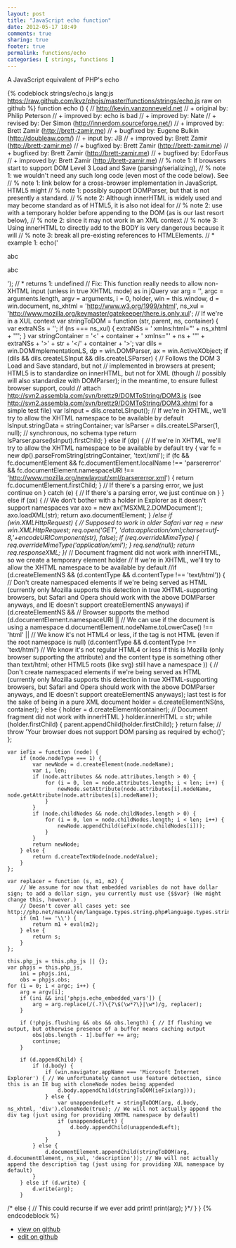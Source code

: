 ```yaml
---
layout: post
title: "JavaScript echo function"
date: 2012-05-17 18:49
comments: true
sharing: true
footer: true
permalink: functions/echo
categories: [ strings, functions ]
---
```

A JavaScript equivalent of PHP's echo
<!-- more -->
{% codeblock strings/echo.js lang:js https://raw.github.com/kvz/phpjs/master/functions/strings/echo.js raw on github %}
function echo () {
    // http://kevin.vanzonneveld.net
    // +   original by: Philip Peterson
    // +   improved by: echo is bad
    // +   improved by: Nate
    // +    revised by: Der Simon (http://innerdom.sourceforge.net/)
    // +   improved by: Brett Zamir (http://brett-zamir.me)
    // +   bugfixed by: Eugene Bulkin (http://doubleaw.com/)
    // +   input by: JB
    // +   improved by: Brett Zamir (http://brett-zamir.me)
    // +   bugfixed by: Brett Zamir (http://brett-zamir.me)
    // +   bugfixed by: Brett Zamir (http://brett-zamir.me)
    // +   bugfixed by: EdorFaus
    // +   improved by: Brett Zamir (http://brett-zamir.me)
    // %        note 1: If browsers start to support DOM Level 3 Load and Save (parsing/serializing),
    // %        note 1: we wouldn't need any such long code (even most of the code below). See
    // %        note 1: link below for a cross-browser implementation in JavaScript. HTML5 might
    // %        note 1: possibly support DOMParser, but that is not presently a standard.
    // %        note 2: Although innerHTML is widely used and may become standard as of HTML5, it is also not ideal for
    // %        note 2: use with a temporary holder before appending to the DOM (as is our last resort below),
    // %        note 2: since it may not work in an XML context
    // %        note 3: Using innerHTML to directly add to the BODY is very dangerous because it will
    // %        note 3: break all pre-existing references to HTMLElements.
    // *     example 1: echo('<div><p>abc</p><p>abc</p></div>');
    // *     returns 1: undefined
    // Fix: This function really needs to allow non-XHTML input (unless in true XHTML mode) as in jQuery
    var arg = '',
        argc = arguments.length,
        argv = arguments,
        i = 0,
        holder, win = this.window,
        d = win.document,
        ns_xhtml = 'http://www.w3.org/1999/xhtml',
        ns_xul = 'http://www.mozilla.org/keymaster/gatekeeper/there.is.only.xul'; // If we're in a XUL context
    var stringToDOM = function (str, parent, ns, container) {
        var extraNSs = '';
        if (ns === ns_xul) {
            extraNSs = ' xmlns:html="' + ns_xhtml + '"';
        }
        var stringContainer = '<' + container + ' xmlns="' + ns + '"' + extraNSs + '>' + str + '</' + container + '>';
        var dils = win.DOMImplementationLS,
            dp = win.DOMParser,
            ax = win.ActiveXObject;
        if (dils && dils.createLSInput && dils.createLSParser) {
            // Follows the DOM 3 Load and Save standard, but not
            // implemented in browsers at present; HTML5 is to standardize on innerHTML, but not for XML (though
            // possibly will also standardize with DOMParser); in the meantime, to ensure fullest browser support, could
            // attach http://svn2.assembla.com/svn/brettz9/DOMToString/DOM3.js (see http://svn2.assembla.com/svn/brettz9/DOMToString/DOM3.xhtml for a simple test file)
            var lsInput = dils.createLSInput();
            // If we're in XHTML, we'll try to allow the XHTML namespace to be available by default
            lsInput.stringData = stringContainer;
            var lsParser = dils.createLSParser(1, null); // synchronous, no schema type
            return lsParser.parse(lsInput).firstChild;
        } else if (dp) {
            // If we're in XHTML, we'll try to allow the XHTML namespace to be available by default
            try {
                var fc = new dp().parseFromString(stringContainer, 'text/xml');
                if (fc && fc.documentElement && fc.documentElement.localName !== 'parsererror' && fc.documentElement.namespaceURI !== 'http://www.mozilla.org/newlayout/xml/parsererror.xml') {
                    return fc.documentElement.firstChild;
                }
                // If there's a parsing error, we just continue on
            } catch (e) {
                // If there's a parsing error, we just continue on
            }
        } else if (ax) { // We don't bother with a holder in Explorer as it doesn't support namespaces
            var axo = new ax('MSXML2.DOMDocument');
            axo.loadXML(str);
            return axo.documentElement;
        }
/*else if (win.XMLHttpRequest) { // Supposed to work in older Safari
            var req = new win.XMLHttpRequest;
            req.open('GET', 'data:application/xml;charset=utf-8,'+encodeURIComponent(str), false);
            if (req.overrideMimeType) {
                req.overrideMimeType('application/xml');
            }
            req.send(null);
            return req.responseXML;
        }*/
        // Document fragment did not work with innerHTML, so we create a temporary element holder
        // If we're in XHTML, we'll try to allow the XHTML namespace to be available by default
        //if (d.createElementNS && (d.contentType && d.contentType !== 'text/html')) { // Don't create namespaced elements if we're being served as HTML (currently only Mozilla supports this detection in true XHTML-supporting browsers, but Safari and Opera should work with the above DOMParser anyways, and IE doesn't support createElementNS anyways)
        if (d.createElementNS && // Browser supports the method
        (d.documentElement.namespaceURI || // We can use if the document is using a namespace
        d.documentElement.nodeName.toLowerCase() !== 'html' || // We know it's not HTML4 or less, if the tag is not HTML (even if the root namespace is null)
        (d.contentType && d.contentType !== 'text/html') // We know it's not regular HTML4 or less if this is Mozilla (only browser supporting the attribute) and the content type is something other than text/html; other HTML5 roots (like svg) still have a namespace
        )) { // Don't create namespaced elements if we're being served as HTML (currently only Mozilla supports this detection in true XHTML-supporting browsers, but Safari and Opera should work with the above DOMParser anyways, and IE doesn't support createElementNS anyways); last test is for the sake of being in a pure XML document
            holder = d.createElementNS(ns, container);
        } else {
            holder = d.createElement(container); // Document fragment did not work with innerHTML
        }
        holder.innerHTML = str;
        while (holder.firstChild) {
            parent.appendChild(holder.firstChild);
        }
        return false;
        // throw 'Your browser does not support DOM parsing as required by echo()';
    };


    var ieFix = function (node) {
        if (node.nodeType === 1) {
            var newNode = d.createElement(node.nodeName);
            var i, len;
            if (node.attributes && node.attributes.length > 0) {
                for (i = 0, len = node.attributes.length; i < len; i++) {
                    newNode.setAttribute(node.attributes[i].nodeName, node.getAttribute(node.attributes[i].nodeName));
                }
            }
            if (node.childNodes && node.childNodes.length > 0) {
                for (i = 0, len = node.childNodes.length; i < len; i++) {
                    newNode.appendChild(ieFix(node.childNodes[i]));
                }
            }
            return newNode;
        } else {
            return d.createTextNode(node.nodeValue);
        }
    };

    var replacer = function (s, m1, m2) {
        // We assume for now that embedded variables do not have dollar sign; to add a dollar sign, you currently must use {$$var} (We might change this, however.)
        // Doesn't cover all cases yet: see http://php.net/manual/en/language.types.string.php#language.types.string.syntax.double
        if (m1 !== '\\') {
            return m1 + eval(m2);
        } else {
            return s;
        }
    };

    this.php_js = this.php_js || {};
    var phpjs = this.php_js,
        ini = phpjs.ini,
        obs = phpjs.obs;
    for (i = 0; i < argc; i++) {
        arg = argv[i];
        if (ini && ini['phpjs.echo_embedded_vars']) {
            arg = arg.replace(/(.?)\{?\$(\w*?\}|\w*)/g, replacer);
        }

        if (!phpjs.flushing && obs && obs.length) { // If flushing we output, but otherwise presence of a buffer means caching output
            obs[obs.length - 1].buffer += arg;
            continue;
        }

        if (d.appendChild) {
            if (d.body) {
                if (win.navigator.appName === 'Microsoft Internet Explorer') { // We unfortunately cannot use feature detection, since this is an IE bug with cloneNode nodes being appended
                    d.body.appendChild(stringToDOM(ieFix(arg)));
                } else {
                    var unappendedLeft = stringToDOM(arg, d.body, ns_xhtml, 'div').cloneNode(true); // We will not actually append the div tag (just using for providing XHTML namespace by default)
                    if (unappendedLeft) {
                        d.body.appendChild(unappendedLeft);
                    }
                }
            } else {
                d.documentElement.appendChild(stringToDOM(arg, d.documentElement, ns_xul, 'description')); // We will not actually append the description tag (just using for providing XUL namespace by default)
            }
        } else if (d.write) {
            d.write(arg);
        }
/* else { // This could recurse if we ever add print!
            print(arg);
        }*/
    }
}
{% endcodeblock %}
<ul>
 <li><a href="https://github.com/kvz/phpjs/blob/master/functions/strings/echo.js">view on github</a></li>
 <li><a href="https://github.com/kvz/phpjs/edit/master/functions/strings/echo.js">edit on github</a></li>
</ul>

